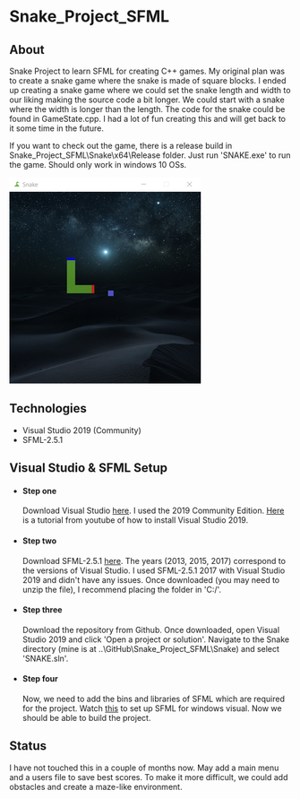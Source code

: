 # Snake_Project_SFML
## About
Snake Project to learn SFML for creating C++ games.
My original plan was to create a snake game where the snake is made of square blocks.
I ended up creating a snake game where we could set the snake length and width to our liking making the source code a bit longer.
We could start with a snake where the width is longer than the length. The code for the snake could be found in GameState.cpp.
I had a lot of fun creating this and will get back to it some time in the future.  
  
If you want to check out the game, there is a release build in Snake_Project_SFML\Snake\x64\Release folder. Just run 'SNAKE.exe' to run the game. Should only work in windows 10 OSs.

![Screenshot of the current version:](https://github.com/Alcantara98/Snake_Project_SFML/blob/master/Snake/SNAKE/screenshot.jpg)
## Technologies
* Visual Studio 2019 (Community)
* SFML-2.5.1
##  Visual Studio & SFML Setup
* #### Step one
  Download Visual Studio [here](https://visualstudio.microsoft.com/downloads/). I used the 2019 Community Edition.  [Here](https://www.youtube.com/watch?v=FBo5Cso-ufE) is a tutorial from youtube of how to install Visual Studio 2019.
* #### Step two
  Download SFML-2.5.1 [here](https://www.sfml-dev.org/download/sfml/2.5.1/). The years (2013, 2015, 2017) correspond to the versions of Visual Studio. I used SFML-2.5.1 2017 with Visual Studio 2019 and didn't have any issues. Once downloaded (you may need to unzip the file), I recommend placing the folder in 'C:/'.  
* #### Step three
  Download the repository from Github. Once downloaded, open Visual Studio 2019 and click 'Open a project or solution'. Navigate to the Snake directory (mine is at ..\GitHub\Snake_Project_SFML\Snake) and select 'SNAKE.sln'.
* #### Step four
  Now, we need to add the bins and libraries of SFML which are required for the project. Watch [this](https://www.youtube.com/watch?v=YfMQyOw1zik) to set up SFML for windows visual. Now we should be able to build the project.
  
## Status
I have not touched this in a couple of months now. May add a main menu and a users file to save best scores. To make it more difficult, we could add obstacles and create a maze-like environment.
